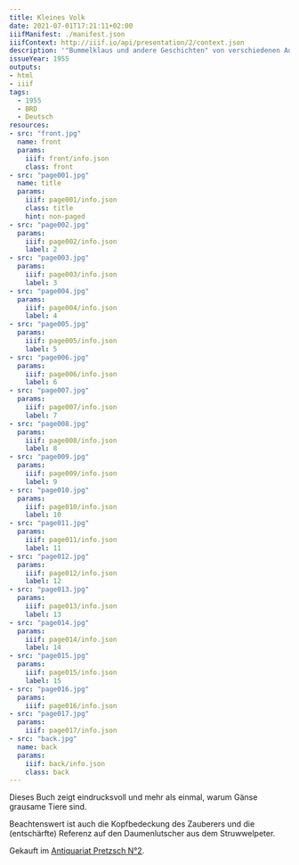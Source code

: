 ```yaml
---
title: Kleines Volk
date: 2021-07-01T17:21:11+02:00
iiifManifest: ./manifest.json
iiifContext: http://iiif.io/api/presentation/2/context.json
description: '"Bummelklaus und andere Geschichten" von verschiedenen Autoren, erschienen ca. 1955 bei Scholz-Mainz, Wiesbaden. <a class="worldcat" href="http://www.worldcat.org/oclc/73285674">&nbsp;</a>'
issueYear: 1955
outputs:
- html
- iiif
tags:
  - 1955
  - BRD
  - Deutsch
resources:
- src: "front.jpg"
  name: front
  params:
    iiif: front/info.json
    class: front
- src: "page001.jpg"
  name: title
  params:
    iiif: page001/info.json
    class: title
    hint: non-paged
- src: "page002.jpg"
  params:
    iiif: page002/info.json
    label: 2
- src: "page003.jpg"
  params:
    iiif: page003/info.json
    label: 3
- src: "page004.jpg"
  params:
    iiif: page004/info.json
    label: 4
- src: "page005.jpg"
  params:
    iiif: page005/info.json
    label: 5
- src: "page006.jpg"
  params:
    iiif: page006/info.json
    label: 6
- src: "page007.jpg"
  params:
    iiif: page007/info.json
    label: 7
- src: "page008.jpg"
  params:
    iiif: page008/info.json
    label: 8
- src: "page009.jpg"
  params:
    iiif: page009/info.json
    label: 9
- src: "page010.jpg"
  params:
    iiif: page010/info.json
    label: 10
- src: "page011.jpg"
  params:
    iiif: page011/info.json
    label: 11
- src: "page012.jpg"
  params:
    iiif: page012/info.json
    label: 12
- src: "page013.jpg"
  params:
    iiif: page013/info.json
    label: 13
- src: "page014.jpg"
  params:
    iiif: page014/info.json
    label: 14
- src: "page015.jpg"
  params:
    iiif: page015/info.json
    label: 15
- src: "page016.jpg"
  params:
    iiif: page016/info.json
- src: "page017.jpg"
  params:
    iiif: page017/info.json
- src: "back.jpg"
  name: back
  params:
    iiif: back/info.json
    class: back
---
```

Dieses Buch zeigt eindrucksvoll und mehr als einmal, warum Gänse grausame Tiere sind.
<!--more-->
Beachtenswert ist auch die Kopfbedeckung des Zauberers und die (entschärfte) Referenz auf den Daumenlutscher aus dem Struwwelpeter.

<div class="source">Gekauft im <a href="https://antiquariat-pretzsch.de/">Antiquariat Pretzsch N°2</a>.</div>
